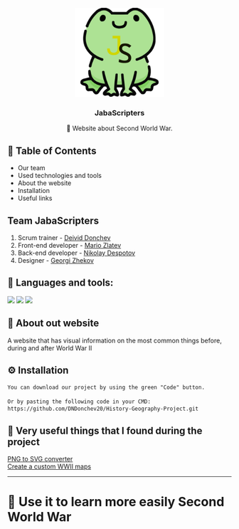 <p align="center">
  <a href="" rel="noopener">
 <img width=200px height=200px src="images/Logo.png" alt="Logo"></a>
</p>

<h3 align="center">JabaScripters</h3>

<p align="center"> 🤖 Website about Second World War.
    <br> 
</p>

## 📝 Table of Contents
+ Our team
+ Used technologies and tools
+ About the website
+ Installation
+ Useful links

 ## Team    <a name = "team">JabaScripters</a>
1. Scrum trainer - [Deivid Donchev](https://github.com/DNDonchev20)
2. Front-end developer - [Mario Zlatev](https://github.com/MIZlatev20)
3. Back-end developer - [Nikolay Despotov](https://github.com/NVDespotov20)
4. Designer - [Georgi Zhekov](https://github.com/GTZhekov20)

## 🚀 Languages and tools:

<p align="left"> 
    <img src="https://img.icons8.com/color/48/000000/html-5.png"/> 
    <img src="https://img.icons8.com/color/48/000000/css3.png"/> 
    <img src="https://img.icons8.com/color/48/000000/visual-studio-code-2019.png"/>

## 🧐 About <a name = "about">out website</a>
А website that has visual information on the most common things before, during and after World War II


 ## ⚙ Installation
```
You can download our project by using the green "Code" button.

Or by pasting the following code in your CMD:
https://github.com/DNDonchev20/History-Geography-Project.git
```
  
## 🎉 Very useful things that I found during the project<a name = "acknowledgement"></a>
  <a href="https://png2svg.com/">PNG to SVG converter</a>
  <br>
  <a href="https://historicalmapchart.net/europe-world-war-2.html">Create a custom WWII maps</a>

  ---

# 🎉 Use it to learn more easily Second World War

